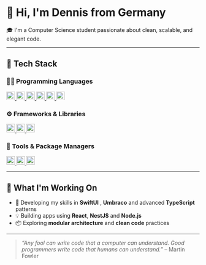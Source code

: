 # 👋 Hi, I'm Dennis from Germany

🎓 I'm a Computer Science student passionate about clean, scalable, and elegant code.

---

## 🧠 Tech Stack

### 🧑‍💻 Programming Languages  
<p align="left">
  <a href="https://www.swift.org" target="_blank">
    <img src="https://cdn.jsdelivr.net/gh/devicons/devicon/icons/swift/swift-original.svg" width="22" height="22" alt="Swift"/>
  </a>
  <a href="https://en.wikipedia.org/wiki/C_(programming_language)" target="_blank">
    <img src="https://cdn.jsdelivr.net/gh/devicons/devicon/icons/c/c-original.svg" width="22" height="22" alt="C"/>
  </a>
  <a href="https://www.java.com" target="_blank">
    <img src="https://cdn.jsdelivr.net/gh/devicons/devicon/icons/java/java-original.svg" width="22" height="22" alt="Java"/>
  </a>
  <a href="https://developer.mozilla.org/en-US/docs/Web/JavaScript" target="_blank">
    <img src="https://cdn.jsdelivr.net/gh/devicons/devicon/icons/javascript/javascript-original.svg" width="22" height="22" alt="JavaScript"/>
  </a>
  <a href="https://www.typescriptlang.org" target="_blank">
    <img src="https://cdn.jsdelivr.net/gh/devicons/devicon/icons/typescript/typescript-original.svg" width="22" height="22" alt="TypeScript"/>
  </a>
  <a href="https://learn.microsoft.com/en-us/dotnet/csharp/" target="_blank">
    <img src="https://cdn.jsdelivr.net/gh/devicons/devicon/icons/csharp/csharp-original.svg" width="22" height="22" alt="C#"/>
  </a>
</p>

### ⚙️ Frameworks & Libraries  
<p align="left">
  <a href="https://reactjs.org" target="_blank">
    <img src="https://cdn.jsdelivr.net/gh/devicons/devicon/icons/react/react-original.svg" width="22" height="22" alt="React"/>
  </a>
  <a href="https://vuejs.org" target="_blank">
    <img src="https://cdn.jsdelivr.net/gh/devicons/devicon/icons/vuejs/vuejs-original.svg" width="22" height="22" alt="Vue.js"/>
  </a>
  <a href="https://nestjs.com" target="_blank">
    <img src="https://nestjs.com/img/logo-small.svg" width="22" height="22" alt="NestJS"/>
  </a>
</p>

### 🧰 Tools & Package Managers  
<p align="left">
  <a href="https://nodejs.org" target="_blank">
    <img src="https://cdn.jsdelivr.net/gh/devicons/devicon/icons/nodejs/nodejs-original.svg" width="22" height="22" alt="Node.js"/>
  </a>
  <a href="https://www.npmjs.com" target="_blank">
    <img src="https://cdn.jsdelivr.net/gh/devicons/devicon/icons/npm/npm-original-wordmark.svg" width="22" height="22" alt="npm"/>
  </a>
  <a href="https://maven.apache.org/" target="_blank">
    <img src="https://cdn.jsdelivr.net/gh/devicons/devicon/icons/maven/maven-original.svg" width="22" height="22" alt="Maven"/>
  </a>
</p>

---

## 🔭 What I'm Working On

- 🌱 Developing my skills in **SwiftUI** , **Umbraco** and advanced **TypeScript** patterns  
- 💡 Building apps using **React**, **NestJS** and **Node.js**  
- 📦 Exploring **modular architecture** and **clean code** practices  

---

> *“Any fool can write code that a computer can understand. Good programmers write code that humans can understand.”* – Martin Fowler
